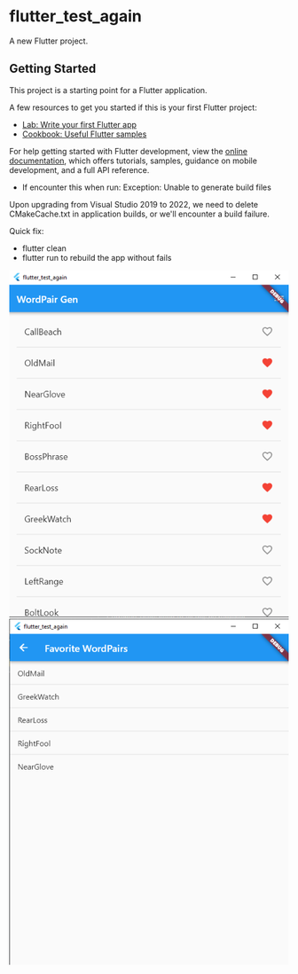 # flutter_test_again

A new Flutter project.

## Getting Started

This project is a starting point for a Flutter application.

A few resources to get you started if this is your first Flutter project:

- [Lab: Write your first Flutter app](https://docs.flutter.dev/get-started/codelab)
- [Cookbook: Useful Flutter samples](https://docs.flutter.dev/cookbook)

For help getting started with Flutter development, view the
[online documentation](https://docs.flutter.dev/), which offers tutorials,
samples, guidance on mobile development, and a full API reference.

- If encounter this when run:
Exception: Unable to generate build files

Upon upgrading from Visual Studio 2019 to 2022, we need to delete CMakeCache.txt in application builds, or we'll encounter a build failure.

Quick fix:
- flutter clean
- flutter run
to rebuild the app without fails


![alt text](https://github.com/VeeNguyen/english_wordpair_generator/blob/main/example_pic1.png)
![alt text](https://github.com/VeeNguyen/english_wordpair_generator/blob/main/example_pic2.png)
